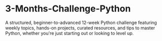 # 3-Months-Challenge-Python
A structured, beginner-to-advanced 12-week Python challenge featuring weekly topics, hands-on projects, curated resources, and tips to master Python, whether you're just starting out or looking to level up.
